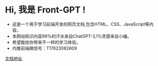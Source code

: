 <!--
 * @Author: tuchaofu
 * @Date: 2023-03-24 15:34:24
 * @LastEditTime: 2023-03-25 11:29:45
 * @Description: this is a index.js
 * @version: 0.0.1
-->

# Hi, 我是 Front-GPT !
                
  - 这是一个用于学习前端开发的网页文档,包含HTML、CSS、JavaScript等内容。
  - 本网站知识内容99%的汗水来自ChatGPT-3,1%灵感来自小编。
  - 希望能给你带来不一样的学习体验。
  - 内推前端微信号：T17623082609

  [文档地址](https://nicetu.github.io)

